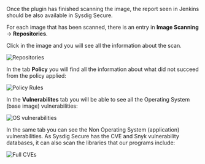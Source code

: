 Once the plugin has finished scanning the image, the report seen in Jenkins should be also available in Sysdig Secure.

For each image that has been scanned, there is an entry in **Image Scanning** → **Repositories**.

Click in the image and you will see all the information about the scan.

![Repositories](/sysdig/scenarios/secure-lab07/assets/image22.png)

In the tab **Policy** you will find all the information about what did not succeed from the policy applied:

![Policy Rules](/sysdig/scenarios/secure-lab07/assets/image23.png)

In the **Vulnerabilites** tab you will be able to see all the Operating System (base image) vulnerabilities:

![OS vulnerabilities](/sysdig/scenarios/secure-lab07/assets/image24.png)

In the same tab you can see the Non Operating System (application) vulnerabilities. As Sysdig Secure has the CVE and Snyk vulnerability databases, it can also scan the libraries that our programs include:

![Full CVEs](/sysdig/scenarios/secure-lab07/assets/image25.png)

